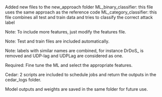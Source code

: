 Added new files to the new_approach folder
ML_binary_classifier: this file uses the same approach as the reference code
ML_category_classifier: this file combines all test and train data and tries to classify the correct attack label

Note:
To include more features, just modify the features file.

Note: 
Test and train files are included automatically.

Note: 
labels with similar names are combined, for instance DrDoS_ is removed and UDP-lag and UDPLag are considered as one.

Required:
Fine tune the ML and select the appropriate features.

Cedar:
2 scripts are included to schedule jobs and return the outputs in the cedar_logs folder.

Model outputs and weights are saved in the same folder for future use.

